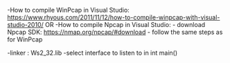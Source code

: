 -How to compile WinPcap in Visual Studio: https://www.rhyous.com/2011/11/12/how-to-compile-winpcap-with-visual-studio-2010/
OR
-How to compile Npcap in Visual Studio:
			- download Npcap SDK:  https://nmap.org/npcap/#download
			- follow the same steps as for WinPcap
      
 
-linker : Ws2_32.lib
-select interface to listen to in int main()
